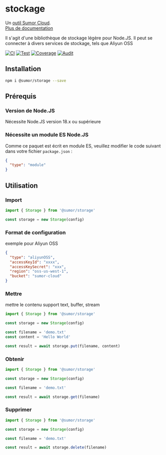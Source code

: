 # stockage

Un [outil Sumor Cloud](https://sumor.cloud).  
[Plus de documentation](https://sumor.cloud/storage)

Il s'agit d'une bibliothèque de stockage légère pour Node.JS.
Il peut se connecter à divers services de stockage, tels que Aliyun OSS

[![CI](https://github.com/sumor-cloud/storage/actions/workflows/ci.yml/badge.svg)](https://github.com/sumor-cloud/storage/actions/workflows/ci.yml)
[![Test](https://github.com/sumor-cloud/storage/actions/workflows/ut.yml/badge.svg)](https://github.com/sumor-cloud/storage/actions/workflows/ut.yml)
[![Coverage](https://github.com/sumor-cloud/storage/actions/workflows/coverage.yml/badge.svg)](https://github.com/sumor-cloud/storage/actions/workflows/coverage.yml)
[![Audit](https://github.com/sumor-cloud/storage/actions/workflows/audit.yml/badge.svg)](https://github.com/sumor-cloud/storage/actions/workflows/audit.yml)

## Installation

```bash
npm i @sumor/storage --save
```

## Prérequis

### Version de Node.JS

Nécessite Node.JS version 18.x ou supérieure

### Nécessite un module ES Node.JS

Comme ce paquet est écrit en module ES,
veuillez modifier le code suivant dans votre fichier `package.json` :

```json
{
  "type": "module"
}
```

## Utilisation

### Import

```js
import { Storage } from '@sumor/storage'

const storage = new Storage(config)
```

### Format de configuration

exemple pour Aliyun OSS

```json
{
  "type": "aliyunOSS",
  "accessKeyId": "xxxx",
  "accessKeySecret": "xxx",
  "region": "oss-us-west-1",
  "bucket": "sumor-cloud"
}
```

### Mettre

mettre le contenu support text, buffer, stream

```js
import { Storage } from '@sumor/storage'

const storage = new Storage(config)

const filename = 'demo.txt'
const content = 'Hello World'

const result = await storage.put(filename, content)
```

### Obtenir

```js
import { Storage } from '@sumor/storage'

const storage = new Storage(config)

const filename = 'demo.txt'

const result = await storage.get(filename)
```

### Supprimer

```js
import { Storage } from '@sumor/storage'

const storage = new Storage(config)

const filename = 'demo.txt'

const result = await storage.delete(filename)
```
